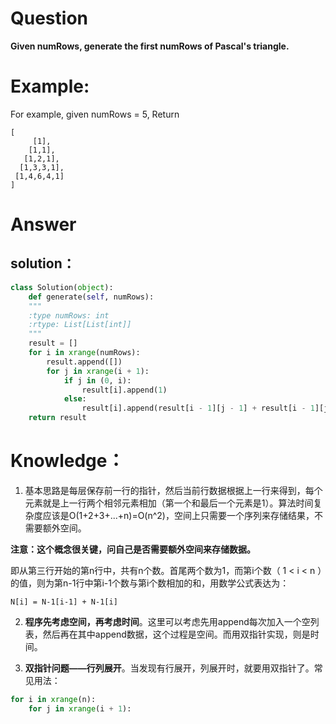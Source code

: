 # Question

**Given numRows, generate the first numRows of Pascal's triangle.**

# Example:

For example, given numRows = 5,
Return

```
[
     [1],
    [1,1],
   [1,2,1],
  [1,3,3,1],
 [1,4,6,4,1]
]
```

# Answer

## solution：

```python
class Solution(object):
    def generate(self, numRows):
    """
    :type numRows: int
    :rtype: List[List[int]]
    """
    result = []
    for i in xrange(numRows):
        result.append([])
        for j in xrange(i + 1):
            if j in (0, i):
                result[i].append(1)
            else:
                result[i].append(result[i - 1][j - 1] + result[i - 1][j])
    return result
```

# Knowledge：

1. 基本思路是每层保存前一行的指针，然后当前行数据根据上一行来得到，每个元素就是上一行两个相邻元素相加（第一个和最后一个元素是1）。算法时间复杂度应该是O\(1+2+3+...+n\)=O\(n^2\)，空间上只需要一个序列来存储结果，不需要额外空间。

  **注意：这个概念很关键，问自己是否需要额外空间来存储数据。**

  即从第三行开始的第n行中，共有n个数。首尾两个数为1，而第i个数（ 1 &lt; i &lt; n ）的值，则为第n-1行中第i-1个数与第i个数相加的和，用数学公式表达为：

  `N[i] = N-1[i-1] + N-1[i]`

2. **程序先考虑空间，再考虑时间**。这里可以考虑先用append每次加入一个空列表，然后再在其中append数据，这个过程是空间。而用双指针实现，则是时间。

3. **双指针问题——行列展开**。当发现有行展开，列展开时，就要用双指针了。常见用法：

  ```python
  for i in xrange(n):
      for j in xrange(i + 1):
  ```


